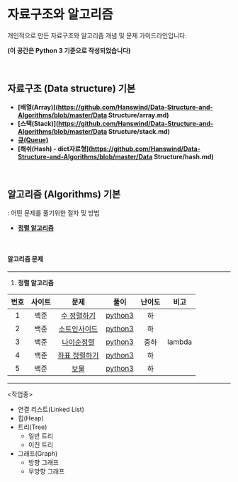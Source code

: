 # 자료구조와 알고리즘
개인적으로 만든 자료구조와 알고리즘 개념 및 문제 가이드라인입니다.

**(이 공간은 Python 3 기준으로 작성되었습니다)**

<br>

## 자료구조 (Data structure) 기본

- **[배열(Array)](https://github.com/Hanswind/Data-Structure-and-Algorithms/blob/master/Data Structure/array.md)**
- **[스택(Stack)](https://github.com/Hanswind/Data-Structure-and-Algorithms/blob/master/Data Structure/stack.md)**
- **[큐(Queue)](https://charincoding.com/2-큐/)**
- **[해쉬(Hash) - dict자료형](https://github.com/Hanswind/Data-Structure-and-Algorithms/blob/master/Data Structure/hash.md)**

<br>

## 알고리즘 (Algorithms) 기본

: 어떤 문제를 풀기위한 절차 및 방법

- **[정렬 알고리즘](./Algorithms/Sorting_Algorithm/README.md)**

<br>

#### 알고리즘 문제

----

1. **정렬 알고리즘**

| 번호 | 사이트 |                          문제                          |                    풀이                    | 난이도 |  비고  |
| :--: | :----: | :----------------------------------------------------: | :----------------------------------------: | :----: | :----: |
|  1   |  백준  |  [수 정렬하기](https://www.acmicpc.net/problem/2750)   | [python3](./Quizes/backjoon/back_2750.py)  |   하   |        |
|  2   |  백준  |  [소트인사이드](https://www.acmicpc.net/problem/1427)  | [python3](./Quizes/backjoon/back_1427.py)  |   하   |        |
|  3   |  백준  |  [나이순정렬](https://www.acmicpc.net/problem/10814)   | [python3](./Quizes/backjoon/back_10814.py) |  중하  | lambda |
|  4   |  백준  | [좌표 정렬하기](https://www.acmicpc.net/problem/11650) | [python3](./Quizes/backjoon/back_11650.py) |   하   |        |
|  5   |  백준  |      [보물](https://www.acmicpc.net/problem/1026)      | [python3](./Quizes/backjoon/back_1026.py)  |   하   |        |











------

<작업중>

- 연결 리스트(Linked List)
- 힙(Heap)
- 트리(Tree)
  - 일반 트리
  - 이진 트리
- 그래프(Graph)
  - 방향 그래프
  - 무방향 그래프



